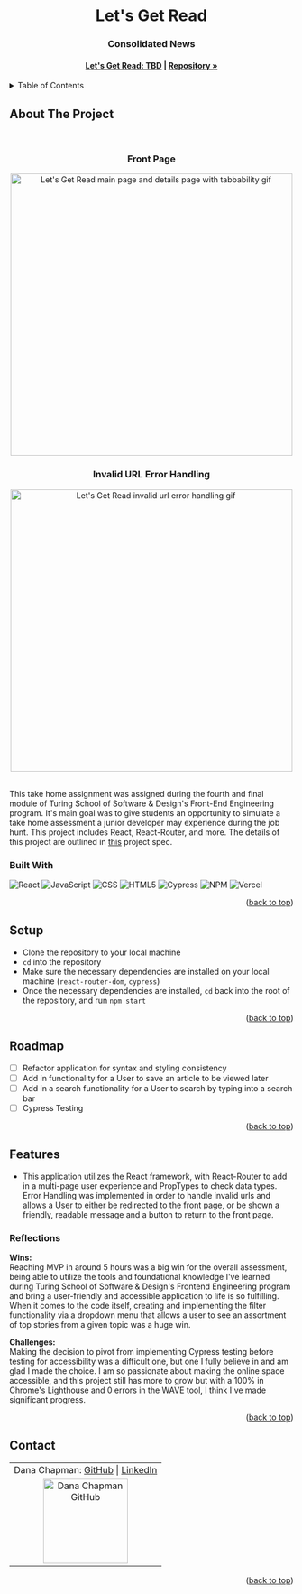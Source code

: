<a name="readme-top"></a>

<!-- HEADER -->
<h1 align="center">Let's Get Read</h1>

<h3 align="center">Consolidated News</h3>

<h4 align="center"><a href=""><strong>Let's Get Read: TBD</strong></a> | <a href="https://github.com/danalchapman/lets-get-read"><strong>Repository »</strong></a></h4>

<p></p>

<!-- TABLE OF CONTENTS -->
<details>
  <summary>Table of Contents</summary>
  <ol>
    <li>
      <a href="#about-the-project">About The Project</a>
      <ul>
        <li><a href="#built-with">Built With</a></li>
      </ul>
    </li>
    <li><a href="#setup">Setup</a></li>
    <li><a href="#roadmap">Roadmap</a></li>
    <li>
        <a href="#features">Features</a>
        <ul>
            <li><a href="#reflections">Reflections</a>
        </ul>
    </li>
    <li><a href="#contact">Contact</a></li>
  </ol>
</details>

## About The Project

<br>

<h3 align="center">Front Page</h3>
<p align="center"><img width="500" src="https://media.giphy.com/media/CBNrHb9GEwuzOqyjEM/giphy.gif" alt="Let's Get Read main page and details page with tabbability gif"></p>

<h3 align="center">Invalid URL Error Handling</h3>
<p align="center"><img width="500" src="https://media.giphy.com/media/OU60ew8vcQU9Sr5REl/giphy.gif" alt="Let's Get Read invalid url error handling gif"></p>

<br />
This take home assignment was assigned during the fourth and final module of Turing School of Software & Design's Front-End Engineering program. It's main goal was to give students an opportunity to simulate a take home assessment a junior developer may experience during the job hunt. This project includes React, React-Router, and more. The details of this project are outlined in <a href="https://mod4.turing.edu/projects/take_home/take_home_fe">this</a> project spec.

### Built With

![React][React-shield]
![JavaScript][JavaScript-shield]
![CSS][CSS-shield]
![HTML5][HTML-shield]
![Cypress][Cypress-shield]
![NPM][NPM-shield]
![Vercel][Vercel-shield]

<p align="right">(<a href="#readme-top">back to top</a>)</p>

## Setup
- Clone the repository to your local machine
- `cd` into the repository
- Make sure the necessary dependencies are installed on your local machine (`react-router-dom`, `cypress`)
- Once the necessary dependencies are installed, `cd` back into the root of the repository, and run `npm start`

<p align="right">(<a href="#readme-top">back to top</a>)</p>

## Roadmap

- [ ] Refactor application for syntax and styling consistency
- [ ] Add in functionality for a User to save an article to be viewed later
- [ ] Add in a search functionality for a User to search by typing into a search bar
- [ ] Cypress Testing

<p align="right">(<a href="#readme-top">back to top</a>)</p>

## Features

- This application utilizes the React framework, with React-Router to add in a multi-page user experience and PropTypes to check data types. Error Handling was implemented in order to handle invalid urls and allows a User to either be redirected to the front page, or be shown a friendly, readable message and a button to return to the front page.

### Reflections
<b>Wins:</b><br>
Reaching MVP in around 5 hours was a big win for the overall assessment, being able to utilize the tools and foundational knowledge I've learned during Turing School of Software & Design's Frontend Engineering program and bring a user-friendly and accessible application to life is so fulfilling. When it comes to the code itself, creating and implementing the filter functionality via a dropdown menu that allows a user to see an assortment of top stories from a given topic was a huge win.
<p>
<b>Challenges:</b><br>
Making the decision to pivot from implementing Cypress testing before testing for accessibility was a difficult one, but one I fully believe in and am glad I made the choice. I am so passionate about making the online space accessible, and this project still has more to grow but with a 100% in Chrome's Lighthouse and 0 errors in the WAVE tool, I think I've made significant progress.

<p align="right">(<a href="#readme-top">back to top</a>)</p>

## Contact

<table align="center">
    <tr>
        <td align="center"> Dana Chapman: <a href="https://github.com/danalchapman">GitHub</a> | <a href="https://www.linkedin.com/in/danalchapman/">LinkedIn</a></td>
    </tr>
 <td align="center"><img src="https://avatars.githubusercontent.com/u/105478792?v=4" alt="Dana Chapman GitHub"
 width="150" height="auto" /></td>
</table>

<p align="right">(<a href="#readme-top">back to top</a>)</p>

<!-- MARKDOWN LINKS & IMAGES -->
[React-shield]: https://img.shields.io/badge/React-20232A?style=for-the-badge&logo=react&logoColor=61DAFB
[JavaScript-shield]: https://img.shields.io/badge/javascript%20-%23323330.svg?&style=for-the-badge&logo=javascript&logoColor=%23F7DF1E
[CSS-shield]: https://img.shields.io/badge/CSS3-1572B6?style=for-the-badge&logo=css3&logoColor=white
[HTML-shield]: https://img.shields.io/badge/HTML5-E34F26?style=for-the-badge&logo=html5&logoColor=white
[Cypress-shield]: https://img.shields.io/badge/-cypress-%23E5E5E5?style=for-the-badge&logo=cypress&logoColor=058a5e
[NPM-shield]: https://img.shields.io/badge/npm-CB3837?style=for-the-badge&logo=npm&logoColor=white
[Vercel-shield]: https://img.shields.io/badge/vercel-%23000000.svg?style=for-the-badge&logo=vercel&logoColor=white

